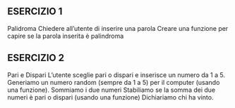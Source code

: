 ## ESERCIZIO 1

Palidroma
Chiedere all’utente di inserire una parola
Creare una funzione per capire se la parola inserita è palindroma

## ESERCIZIO 2
Pari e Dispari
L’utente sceglie pari o dispari e inserisce un numero da 1 a 5.
Generiamo un numero random (sempre da 1 a 5) per il computer (usando una funzione).
Sommiamo i due numeri
Stabiliamo se la somma dei due numeri è pari o dispari (usando una funzione)
Dichiariamo chi ha vinto.